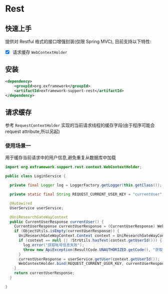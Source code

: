 
# Rest

## 快速上手

提供对 Restful 格式的接口增强封装(仅限 Spring MVC), 目前支持以下特性:

- [x] 请求缓存 `WebContextHolder`

## 安装

```xml
<dependency>
    <groupId>org.exframework</groupId>
    <artifactId>exframework-support-rest</artifactId>
</dependency>
```



## 请求缓存

 参考 `RequestContextHolder` 实现的当前请求线程的缓存字段(由于程序可能会 request attribute,所以另起)

### 使用场景一
用于缓存当前请求中的用户信息,避免重复从数据库中加载

```java
import org.exframework.support.rest.context.WebContextHolder;

public class LoginService {

  private final Logger log = LoggerFactory.getLogger(this.getClass());

  private static final String REQUEST_CURRENT_USER_KEY = "currentUser";

  @Autowired
  UserService userService;

  @UniResearchGateWayContext
  public CurrentUserResponse currentUser() {
    CurrentUserResponse currentUserResponse = (CurrentUserResponse) WebContextHolder.getBind(REQUEST_CURRENT_USER_KEY);
    if (ObjectUtils.isEmpty(currentUserResponse)) {
      UniResearchGateWayContext.Context context = UniResearchGateWayContext.Context.get();
      if (context == null || !StrUtils.hasText(context.getUserId())) {
        log.error("获取帐号信息失败");
        throw new ApiException(ResultCode.UNAUTHORIZED.getCode(), "获取帐号信息失败");
      }
      currentUserResponse = userService.getUser(context.getUserId());
      WebContextHolder.bind(REQUEST_CURRENT_USER_KEY, currentUserResponse);
    }
    return currentUserResponse;
  }

}
```
